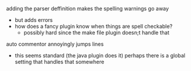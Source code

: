 adding the parser deffinition makes the spelling warnings go away
* but adds errors
* how does a fancy plugin know when things are spell checkable?
  * possibly hard since the make file plugin doesn;t handle that
  
auto commentor annoyingly jumps lines
* this seems standard (the java plugin does it) perhaps there is a global setting that handles that somewhere